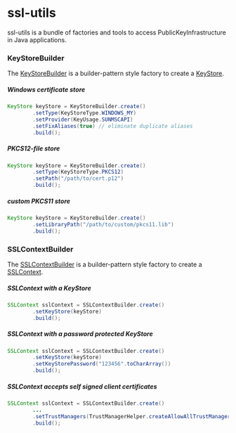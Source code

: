 # ssl-utils
ssl-utils is a bundle of factories and tools to access PublicKeyInfrastructure in Java applications.

### KeyStoreBuilder
The [KeyStoreBuilder](https://github.com/j3t/ssl-utils/blob/master/src/main/java/ssl/builder/KeyStoreBuilder.java) is a builder-pattern style factory to create a [KeyStore](http://docs.oracle.com/javase/7/docs/api/java/security/KeyStore.html).

##### Windows certificate store
```java
KeyStore keyStore = KeyStoreBuilder.create()
		.setType(KeyStoreType.WINDOWS_MY)
		.setProvider(KeyUsage.SUNMSCAPI)
		.setFixAliases(true) // eliminate duplicate aliases
		.build();
```

##### PKCS12-file store
```java
KeyStore keyStore = KeyStoreBuilder.create()
		.setType(KeyStoreType.PKCS12)
		.setPath("/path/to/cert.p12")
		.build();
```

##### custom PKCS11 store
```java
KeyStore keyStore = KeyStoreBuilder.create()
		.setLibraryPath("/path/to/custom/pkcs11.lib")
		.build();
```

### SSLContextBuilder
The [SSLContextBuilder](https://github.com/j3t/ssl-utils/blob/master/src/main/java/ssl/builder/SSLContextBuilder.java) is a builder-pattern style factory to create a [SSLContext](http://docs.oracle.com/javase/7/docs/api/javax/net/ssl/SSLContext.html).

##### SSLContext with a KeyStore
```java
SSLContext sslContext = SSLContextBuilder.create()
		.setKeyStore(keyStore)
		.build();
```

##### SSLContext with a password protected KeyStore
```java
SSLContext sslContext = SSLContextBuilder.create()
		.setKeyStore(keyStore)
		.setKeyStorePassword("123456".toCharArray())
		.build();
```

##### SSLContext accepts self signed client certificates
```java
SSLContext sslContext = SSLContextBuilder.create()
		...
		.setTrustManagers(TrustManagerHelper.createAllowAllTrustManagers())
		.build();
```
